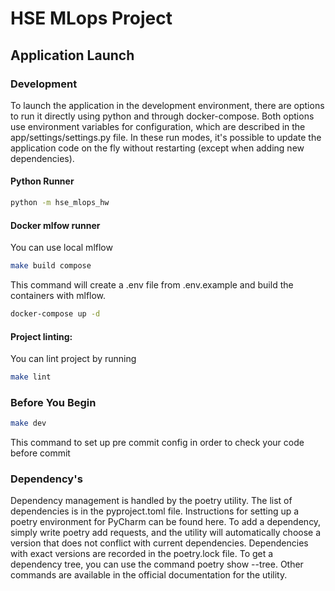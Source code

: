 # HSE MLops Project 

## Application Launch

### Development

To launch the application in the development environment,
there are options to run it directly using python and through 
docker-compose. Both options use environment variables for configuration, 
which are described in the app/settings/settings.py file. 
In these run modes, it's possible to update the application code on the fly without restarting 
(except when adding new dependencies).


#### Python Runner

```bash
python -m hse_mlops_hw
```

#### Docker mlfow runner 
You can use local mlflow  

```bash
make build compose
```

This command will create a .env file from .env.example and build the containers with mlflow.

```bash
docker-compose up -d
```


#### Project linting:
You can lint project by running  

```bash
make lint
```


### Before You Begin


```bash
make dev
```

This command to set up pre commit config in order to check your code before commit 

### Dependency's

Dependency management is handled by the poetry utility. 
The list of dependencies is in the pyproject.toml file. 
Instructions for setting up a poetry environment for PyCharm can be found here.
To add a dependency, simply write poetry add requests,
and the utility will automatically choose a version that does not conflict with current dependencies. 
Dependencies with exact versions are recorded in the poetry.lock file. To get a dependency tree, you can use the command poetry show --tree. 
Other commands are available in the official documentation for the utility.

